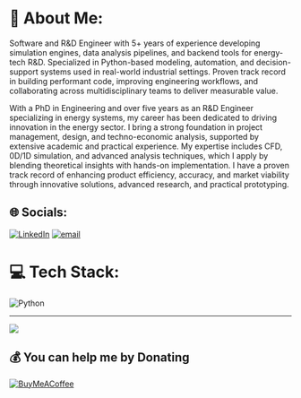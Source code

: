 # 💫 About Me:
Software and R\&D Engineer with 5+ years of experience developing simulation engines, data analysis pipelines, and backend tools for energy-tech R\&D. Specialized in Python-based modeling, automation, and decision-support systems used in real-world industrial settings. Proven track record in building performant code, improving engineering workflows, and collaborating across multidisciplinary teams to deliver measurable value.

With a PhD in Engineering and over five years as an R&D Engineer specializing in energy systems, my career has been dedicated to driving innovation in the energy sector. I bring a strong foundation in project management, design, and techno-economic analysis, supported by extensive academic and practical experience. My expertise includes CFD, 0D/1D simulation, and advanced analysis techniques, which I apply by blending theoretical insights with hands-on implementation. I have a proven track record of enhancing product efficiency, accuracy, and market viability through innovative solutions, advanced research, and practical prototyping.


## 🌐 Socials:
[![LinkedIn](https://img.shields.io/badge/LinkedIn-%230077B5.svg?logo=linkedin&logoColor=white)](https://linkedin.com/in/www.linkedin.com/in/slawosz-kleszcz) [![email](https://img.shields.io/badge/Email-D14836?logo=gmail&logoColor=white)](mailto:kleszcz.slawosz@gmail.com) 

# 💻 Tech Stack:
![Python](https://img.shields.io/badge/python-3670A0?style=for-the-badge&logo=python&logoColor=ffdd54)

---
[![](https://visitcount.itsvg.in/api?id=drSKleszcz&icon=0&color=0)](https://visitcount.itsvg.in)

  ## 💰 You can help me by Donating
  [![BuyMeACoffee](https://img.shields.io/badge/Buy%20Me%20a%20Coffee-ffdd00?style=for-the-badge&logo=buy-me-a-coffee&logoColor=black)](https://buymeacoffee.com/drskleszcz) 

  
<!-- Proudly created with GPRM ( https://gprm.itsvg.in ) -->
